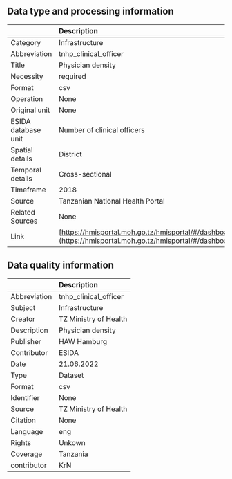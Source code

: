 ## Data type and processing information 

|                     | Description                                                                                                                                                                |
|:--------------------|:---------------------------------------------------------------------------------------------------------------------------------------------------------------------------|
| Category            | Infrastructure                                                                                                                                                             |
| Abbreviation        | tnhp_clinical_officer                                                                                                                                                      |
| Title               | Physician density                                                                                                                                                          |
| Necessity           | required                                                                                                                                                                   |
| Format              | csv                                                                                                                                                                        |
| Operation           | None                                                                                                                                                                       |
| Original unit       | None                                                                                                                                                                       |
| ESIDA database unit | Number of clinical officers                                                                                                                                                |
| Spatial details     | District                                                                                                                                                                   |
| Temporal details    | Cross-sectional                                                                                                                                                            |
| Timeframe           | 2018                                                                                                                                                                       |
| Source              | Tanzanian National Health Portal                                                                                                                                           |
| Related Sources     | None                                                                                                                                                                       |
| Link                | [https://hmisportal.moh.go.tz/hmisportal/#/dashboards/routine/hmisportal_hwJNMC3LrPd](https://hmisportal.moh.go.tz/hmisportal/#/dashboards/routine/hmisportal_hwJNMC3LrPd) |

## Data quality information 

|              | Description           |
|:-------------|:----------------------|
| Abbreviation | tnhp_clinical_officer |
| Subject      | Infrastructure        |
| Creator      | TZ Ministry of Health |
| Description  | Physician density     |
| Publisher    | HAW Hamburg           |
| Contributor  | ESIDA                 |
| Date         | 21.06.2022            |
| Type         | Dataset               |
| Format       | csv                   |
| Identifier   | None                  |
| Source       | TZ Ministry of Health |
| Citation     | None                  |
| Language     | eng                   |
| Rights       | Unkown                |
| Coverage     | Tanzania              |
| contributor  | KrN                   |